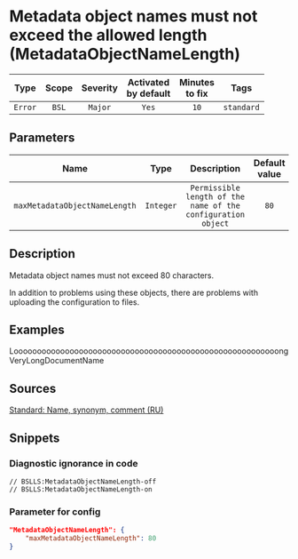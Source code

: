 # Metadata object names must not exceed the allowed length (MetadataObjectNameLength)

|  Type   | Scope | Severity | Activated<br>by default | Minutes<br>to fix |    Tags    |
|:-------:|:-----:|:--------:|:-----------------------------:|:-----------------------:|:----------:|
| `Error` | `BSL` | `Major`  |             `Yes`             |          `10`           | `standard` |

## Parameters


|             Name              |   Type    |                         Description                          | Default value |
|:-----------------------------:|:---------:|:------------------------------------------------------------:|:-------------:|
| `maxMetadataObjectNameLength` | `Integer` | `Permissible length of the name of the configuration object` |     `80`      |
<!-- Блоки выше заполняются автоматически, не трогать -->
## Description
<!-- Описание диагностики заполняется вручную. Необходимо понятным языком описать смысл и схему работу -->

Metadata object names must not exceed 80 characters.

In addition to problems using these objects, there are problems with uploading the configuration to files.

## Examples

LooooooooooooooooooooooooooooooooooooooooooooooooooooooooongVeryLongDocumentName

## Sources
<!-- Необходимо указывать ссылки на все источники, из которых почерпнута информация для создания диагностики -->

[Standard: Name, synonym, comment (RU)](https://its.1c.ru/db/v8std#content:474:hdoc:2.3)

## Snippets

<!-- Блоки ниже заполняются автоматически, не трогать -->
### Diagnostic ignorance in code

```bsl
// BSLLS:MetadataObjectNameLength-off
// BSLLS:MetadataObjectNameLength-on
```

### Parameter for config

```json
"MetadataObjectNameLength": {
    "maxMetadataObjectNameLength": 80
}
```
